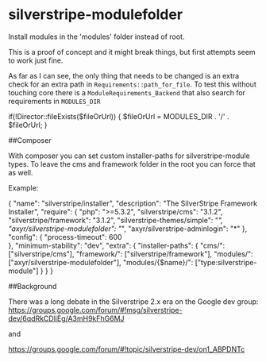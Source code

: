 silverstripe-modulefolder
=========================

Install modules in the 'modules' folder instead of root.

This is a proof of concept and it might break things, but first attempts seem to work just fine.

As far as I can see, the only thing that needs to be changed is an extra check for an extra path in `Requirements::path_for_file`.
To test this without touching core there is a `ModuleRequirements_Backend` that also search for requirements in `MODULES_DIR`

if(!Director::fileExists($fileOrUrl)) {
  $fileOrUrl = MODULES_DIR . '/' . $fileOrUrl;
}

##Composer

With composer you can set custom installer-paths for silverstripe-module types.
To leave the cms and framework folder in the root you can force that as well.

Example:

{
	"name": "silverstripe/installer",
	"description": "The SilverStripe Framework Installer",
	"require": {
		"php": ">=5.3.2",
		"silverstripe/cms": "3.1.2",
		"silverstripe/framework": "3.1.2",
		"silverstripe-themes/simple": "*",
		"axyr/silverstripe-modulefolder": "*",
		"axyr/silverstripe-adminlogin": "*"
	},
	"config": {
		"process-timeout": 600	
	},
	"minimum-stability": "dev",
	"extra": {
		 "installer-paths": {
			"cms/": ["silverstripe/cms"],
			"framework/": ["silverstripe/framework"],
			"modules/": ["axyr/silverstripe-modulefolder"],
			"modules/{$name}/": ["type:silverstripe-module"]
		}
	}
}

##Background

There was a long debate in the Silverstripe 2.x era on the Google dev group:
https://groups.google.com/forum/#!msg/silverstripe-dev/6qdRkCDliEg/A3mH9kFhG6MJ

and
 
https://groups.google.com/forum/#!topic/silverstripe-dev/on1_ABPDNTc

